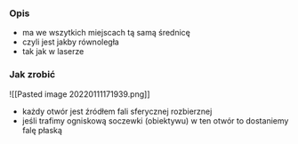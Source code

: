 ### Opis
- ma we wszytkich miejscach tą samą średnicę
- czyli jest jakby równoległa
- tak jak w laserze

### Jak zrobić
![[Pasted image 20220111171939.png]]

- każdy otwór jest źródłem fali sferycznej rozbierznej
- jeśli trafimy ogniskową soczewki (obiektywu) w ten otwór to dostaniemy falę płaską